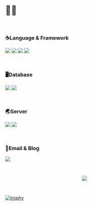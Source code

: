 # 👨‍💻


<br>

### ☕Language & Framework

![](https://img.shields.io/badge/Java-007396?style=flat-square&logo=Java&logoColor=white)
![](https://img.shields.io/badge/SpringBoot-6DB33F?style=flat-square&logo=Spring&logoColor=white)
![](https://img.shields.io/badge/Python-3776AB?style=flat-square&logo=Python&logoColor=white)
![](https://img.shields.io/badge/Fastapi-009688?style=flat-square&logo=Fastapi&logoColor=white) 

<br>

### 🖥Database
![](https://img.shields.io/badge/Oracle-d14836?style=flat-square&logo=Oracle&logoColor=white)
![](https://img.shields.io/badge/Mysql-3e6e93?style=flat-square&logo=MySql&logoColor=white)

<br>

### 🌏Server
![](https://img.shields.io/badge/Linux-FCC624?style=flat-square&logo=Linux&logoColor=black)
![](https://img.shields.io/badge/Amazon_AWS-232F3E?style=flat-square&logo=AmazonAWS&logoColor=white)

<br>

### 📧Email & Blog
<p align="left">
  <a href="mailto:kimbyungyoun91%40gmail.com"><img src="https://img.shields.io/badge/Gmail-d14836?style=flat-square&logo=Gmail&logoColor=white&link=kimbyungyoun91%40gmail.com"/></a>
</p>

<br>


<p align="center">
  <a href="https://hits.seeyoufarm.com"><img src="https://hits.seeyoufarm.com/api/count/incr/badge.svg?url=https%3A%2F%2Fgithub.com%2Fdevyoon91%2Fhit-counter&count_bg=%2379C83D&title_bg=%23555555&icon=&icon_color=%23E7E7E7&title=hits&edge_flat=false"/></a>
</p>

<br> 

[![trophy](https://github-profile-trophy.vercel.app/?username=devyoon91&row=1)](https://github.com/ryo-ma/github-profile-trophy)

